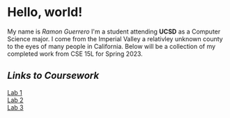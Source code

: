 # Hello, world!
My name is *Ramon Guerrero* I'm a student attending **UCSD** as a Computer Science major. 
I come from the Imperial Valley a relativley unknown county to the eyes of many people in California. 
Below will be a collection of my completed work from CSE 15L for Spring 2023.

## ***Links to Coursework***
[Lab 1](lab1.md)\
[Lab 2](lab2.md)\
[Lab 3](lab3.md)
